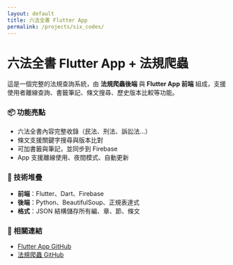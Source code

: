 ```yaml
---
layout: default
title: 六法全書 Flutter App
permalink: /projects/six_codes/
---
```


<div class="inner-box">
  <h1>六法全書 Flutter App + 法規爬蟲</h1>

  <p>這是一個完整的法規查詢系統，由 <strong>法規爬蟲後端</strong> 與 <strong>Flutter App 前端</strong> 組成，支援使用者離線查詢、書籤筆記、條文搜尋、歷史版本比較等功能。</p>

  <h3>📦 功能亮點</h3>
  <ul>
    <li>六法全書內容完整收錄（民法、刑法、訴訟法…）</li>
    <li>條文支援關鍵字搜尋與版本比對</li>
    <li>可加書籤與筆記，並同步到 Firebase</li>
    <li>App 支援離線使用、夜間模式、自動更新</li>
  </ul>

  <h3>🔧 技術堆疊</h3>
  <ul>
    <li><strong>前端</strong>：Flutter、Dart、Firebase</li>
    <li><strong>後端</strong>：Python、BeautifulSoup、正規表達式</li>
    <li><strong>格式</strong>：JSON 結構儲存所有編、章、節、條文</li>
  </ul>

  <h3>🔗 相關連結</h3>
  <ul>
    <li><a href="https://github.com/your-repo/six_codes_app" target="_blank">Flutter App GitHub</a></li>
    <li><a href="https://github.com/your-repo/law-crawler" target="_blank">法規爬蟲 GitHub</a></li>
  </ul>
</div>
